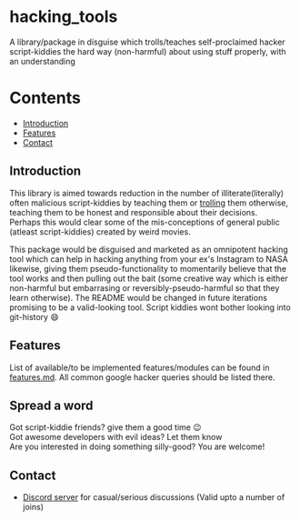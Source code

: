 # hacking_tools
A library/package in disguise which trolls/teaches self-proclaimed hacker script-kiddies the hard way (non-harmful) about using stuff properly, with an understanding

# Contents
* [Introduction](#introduction)
* [Features](#features)
* [Contact](#contact)

## <a name="introduction"></a>Introduction
This library is aimed towards reduction in the number of illiterate(literally) often malicious script-kiddies by teaching them or [trolling](https://www.urbandictionary.com/define.php?term=Trolling) them otherwise, teaching them to be honest and responsible about their decisions.  
Perhaps this would clear some of the mis-conceptions of general public (atleast script-kiddies) created by weird movies.

This package would be disguised and marketed as an omnipotent hacking tool which can help in hacking anything from your ex's Instagram to NASA likewise, giving them pseudo-functionality to momentarily believe that the tool works and then pulling out the bait (some creative way which is either non-harmful but embarrasing or reversibly-pseudo-harmful so that they learn otherwise).
The README would be changed in future iterations promising to be a valid-looking tool. Script kiddies wont bother looking into git-history :smile:


## <a name="features"></a>Features
List of available/to be implemented features/modules can be found in [features.md](features.md). All common google hacker queries should be listed there.

## Spread a word
Got script-kiddie friends? give them a good time :wink:  
Got awesome developers with evil ideas? Let them know  
Are you interested in doing something silly-good? You are welcome!  

## <a name="contact"></a>Contact
* [Discord server](https://discord.gg/8nfVB4q) for casual/serious discussions (Valid upto a number of joins)
